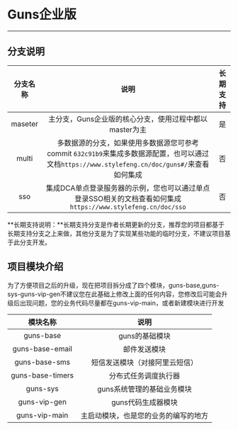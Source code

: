 # Guns企业版

---

## 分支说明

| 分支名称 | 说明  | 长期支持 |
| :---: | :---: | :---: | 
| maseter | 主分支，Guns企业版的核心分支，使用过程中都以master为主 | 是 |
| multi | 多数据源的分支，如果使用多数据源您可参考commit `632c91b9`来集成多数据源配置，也可以通过文档`https://www.stylefeng.cn/doc/guns#/`来查看如何集成 | 否 |
| sso | 集成DCA单点登录服务器的示例，您也可以通过单点登录SSO相关的文档查看如何集成`https://www.stylefeng.cn/doc/sso` | 否 |

**长期支持说明：**长期支持分支是作者长期更新的分支，推荐您的项目都基于长期支持分支之上来做，其他分支是为了实现某些功能的临时分支，不建议项目基于此分支开发。

## 项目模块介绍

为了方便项目之后的升级，现在把项目拆分成了四个模块，guns-base,guns-sys-guns-vip-gen不建议您在此基础上修改上面的任何内容，您修改后可能会升级后出现问题，您的业务代码尽量都在guns-vip-main，或者新建模块进行开发

| 模块名称 | 说明 |
| :---: | :---: |
| guns-base | guns的基础模块 | 
| guns-base-email | 邮件发送模块 | 
| guns-base-sms | 短信发送模块（对接阿里云短信） | 
| guns-base-timers | 分布式任务调度执行器 | 
| guns-sys | guns系统管理的基础业务模块 |
| guns-vip-gen | guns代码生成器模块 |
| guns-vip-main | 主启动模块，也是您的业务的编写的地方 |

